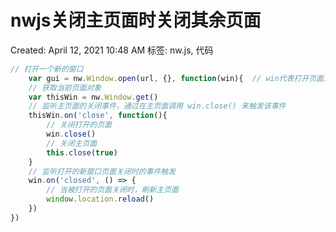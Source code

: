 # nwjs关闭主页面时关闭其余页面

Created: April 12, 2021 10:48 AM
标签: nw.js, 代码

```jsx
// 打开一个新的窗口
	var gui = nw.Window.open(url, {}, function(win){  // win代表打开页面对象
	// 获取当前页面对象
	var thisWin = nw.Window.get()
	// 监听主页面的关闭事件，通过在主页面调用 win.close() 来触发该事件
	thisWin.on('close', function(){
		// 关闭打开的页面
		win.close()
		// 关闭主页面
		this.close(true)
	}
	// 监听打开的新窗口页面关闭时的事件触发
	win.on('closed', () => {
		// 当被打开的页面关闭时，刷新主页面
		window.location.reload()
	})
})
```